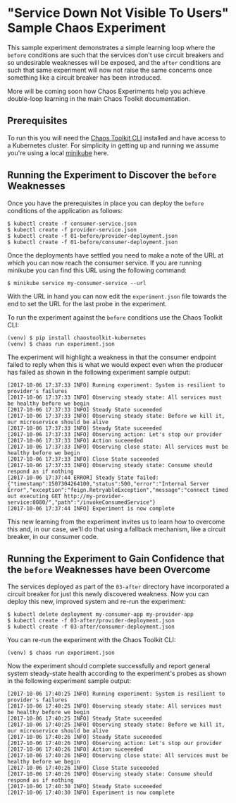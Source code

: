 
# "Service Down Not Visible To Users" Sample Chaos Experiment

This sample experiment demonstrates a simple learning loop where the `before`
conditions are such that the  services don't use circuit breakers and so
undesirable weaknesses will be exposed, and the `after` conditions are such
that same experiment will now not raise the same concerns once something like a
circuit breaker has been introduced.

More will be coming soon how Chaos Experiments help you achieve double-loop
learning in the main Chaos Toolkit documentation.

## Prerequisites

To run this you will need the [Chaos Toolkit CLI][chaos-toolkit] installed and
have access to a Kubernetes cluster. For simplicity in getting up and running we
assume you're using a local [minikube][] here.

[chaos-toolkit]: https://github.com/chaostoolkit/chaostoolkit
[minikube]: https://kubernetes.io/docs/getting-started-guides/minikube/

## Running the Experiment to Discover the `before` Weaknesses

Once you have the prerequisites in place you can deploy the `before` conditions
of the application as follows:

```shell
$ kubectl create -f consumer-service.json
$ kubectl create -f provider-service.json
$ kubectl create -f 01-before/provider-deployment.json
$ kubectl create -f 01-before/consumer-deployment.json
``` 

Once the deployments have settled you need to make a note of the URL at which
you can now reach the consumer service. If you are running minikube you can find
this URL using the following command:

```shell
$ minikube service my-consumer-service --url
```

With the URL in hand you can now edit the `experiment.json` file towards the end
to set the URL for the last probe in the experiment.

To run the experiment against the `before` conditions use the Chaos Toolkit CLI:

```shell
(venv) $ pip install chaostoolkit-kubernetes
(venv) $ chaos run experiment.json
```

The experiment will highlight a weakness in that the consumer endpoint failed
to reply when this is what we would expect even when the producer has failed as
shown in the following experiment sample output:

```shell
[2017-10-06 17:37:33 INFO] Running experiment: System is resilient to provider's failures
[2017-10-06 17:37:33 INFO] Observing steady state: All services must be healthy before we begin
[2017-10-06 17:37:33 INFO] Steady State suceeeded
[2017-10-06 17:37:33 INFO] Observing steady state: Before we kill it, our microservice should be alive
[2017-10-06 17:37:33 INFO] Steady State suceeeded
[2017-10-06 17:37:33 INFO] Observing action: Let's stop our provider
[2017-10-06 17:37:33 INFO] Action suceeeded
[2017-10-06 17:37:33 INFO] Observing close state: All services must be healthy before we begin
[2017-10-06 17:37:33 INFO] Close State suceeeded
[2017-10-06 17:37:33 INFO] Observing steady state: Consume should respond as if nothing
[2017-10-06 17:37:44 ERROR] Steady State failed: {"timestamp":1507304264100,"status":500,"error":"Internal Server Error","exception":"feign.RetryableException","message":"connect timed out executing GET http://my-provider-service:8080/","path":"/invokeConsumedService"}
[2017-10-06 17:37:44 INFO] Experiment is now complete
```

This new learning from the experiment invites us to learn how to overcome this
and, in our case, we'll do that using a fallback mechanism, like a circuit
breaker, in our consumer code.

## Running the Experiment to Gain Confidence that the `before` Weaknesses have been Overcome

The services deployed as part of the `03-after` directory have incorporated a
circuit breaker for just this newly discovered weakness. Now you can deploy
this new, improved system and re-run the experiment:

```shell
$ kubectl delete deployment my-consumer-app my-provider-app
$ kubectl create -f 03-after/provider-deployment.json
$ kubectl create -f 03-after/consumer-deployment.json
```

You can re-run the experiment with the Chaos Toolkit CLI:

```shell
(venv) $ chaos run experiment.json
```

Now the experiment should complete successfully and report general system
steady-state health according to the experiment's probes as shown in the
following experiment sample output:

```shell
[2017-10-06 17:40:25 INFO] Running experiment: System is resilient to provider's failures
[2017-10-06 17:40:25 INFO] Observing steady state: All services must be healthy before we begin
[2017-10-06 17:40:25 INFO] Steady State suceeeded
[2017-10-06 17:40:25 INFO] Observing steady state: Before we kill it, our microservice should be alive
[2017-10-06 17:40:26 INFO] Steady State suceeeded
[2017-10-06 17:40:26 INFO] Observing action: Let's stop our provider
[2017-10-06 17:40:26 INFO] Action suceeeded
[2017-10-06 17:40:26 INFO] Observing close state: All services must be healthy before we begin
[2017-10-06 17:40:26 INFO] Close State suceeeded
[2017-10-06 17:40:26 INFO] Observing steady state: Consume should respond as if nothing
[2017-10-06 17:40:30 INFO] Steady State suceeeded
[2017-10-06 17:40:30 INFO] Experiment is now complete
```
